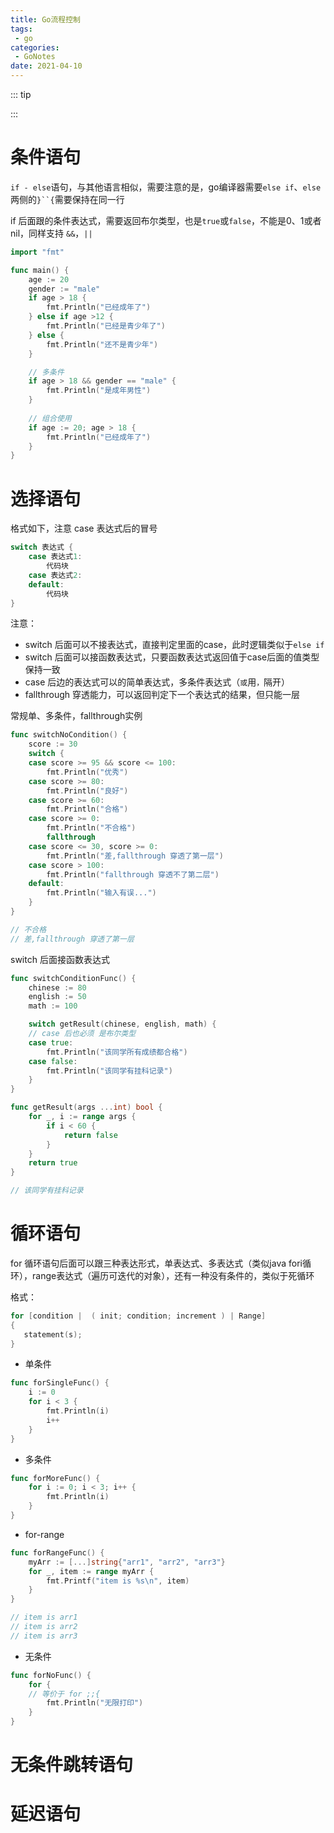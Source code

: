 ```yaml
---
title: Go流程控制
tags:
 - go
categories: 
 - GoNotes
date: 2021-04-10
---
```


::: tip 

:::

# 条件语句

`if - else`语句，与其他语言相似，需要注意的是，go编译器需要`else if`、`else`两侧的`}``{`需要保持在同一行

if 后面跟的条件表达式，需要返回布尔类型，也是`true`或`false`，不能是0、1或者nil，同样支持 `&&`，`||`

```go
import "fmt"

func main() {
    age := 20
    gender := "male"
    if age > 18 {
        fmt.Println("已经成年了")
    } else if age >12 {
        fmt.Println("已经是青少年了")
    } else {
        fmt.Println("还不是青少年")
    }

    // 多条件
	if age > 18 && gender == "male" {
		fmt.Println("是成年男性")
	}
    
    // 组合使用
    if age := 20; age > 18 {
        fmt.Println("已经成年了")
    }
}
```

# 选择语句

格式如下，注意 case 表达式后的冒号

```go
switch 表达式 {
    case 表达式1:
        代码块
    case 表达式2:
    default:
        代码块
}
```

注意：

* switch 后面可以不接表达式，直接判定里面的case，此时逻辑类似于`else if`
* switch 后面可以接函数表达式，只要函数表达式返回值于case后面的值类型保持一致
* case 后边的表达式可以的简单表达式，多条件表达式（`或`用`，`隔开）
* fallthrough 穿透能力，可以返回判定下一个表达式的结果，但只能一层

常规单、多条件，fallthrough实例

```go
func switchNoCondition() {
	score := 30
	switch {
	case score >= 95 && score <= 100:
		fmt.Println("优秀")
	case score >= 80:
		fmt.Println("良好")
	case score >= 60:
		fmt.Println("合格")
	case score >= 0:
		fmt.Println("不合格")
		fallthrough
	case score <= 30, score >= 0:
		fmt.Println("差,fallthrough 穿透了第一层")
	case score > 100:
		fmt.Println("fallthrough 穿透不了第二层")
	default:
		fmt.Println("输入有误...")
	}
}

// 不合格
// 差,fallthrough 穿透了第一层
```

switch 后面接函数表达式

```go
func switchConditionFunc() {
	chinese := 80
	english := 50
	math := 100

	switch getResult(chinese, english, math) {
	// case 后也必须 是布尔类型
	case true:
		fmt.Println("该同学所有成绩都合格")
	case false:
		fmt.Println("该同学有挂科记录")
	}
}

func getResult(args ...int) bool {
	for _, i := range args {
		if i < 60 {
			return false
		}
	}
	return true
}

// 该同学有挂科记录
```

# 循环语句

for 循环语句后面可以跟三种表达形式，单表达式、多表达式（类似java fori循环），range表达式（遍历可迭代的对象），还有一种没有条件的，类似于死循环

格式：

```go
for [condition |  ( init; condition; increment ) | Range]
{
   statement(s);
}
```

* 单条件

```go
func forSingleFunc() {
	i := 0
	for i < 3 {
		fmt.Println(i)
		i++
	}
}
```

* 多条件

```go
func forMoreFunc() {
	for i := 0; i < 3; i++ {
		fmt.Println(i)
	}
}
```

* for-range

```go
func forRangeFunc() {
	myArr := [...]string{"arr1", "arr2", "arr3"}
	for _, item := range myArr {
		fmt.Printf("item is %s\n", item)
	}
}

// item is arr1
// item is arr2
// item is arr3
```

* 无条件

```go
func forNoFunc() {
	for {
    // 等价于 for ;;{
		fmt.Println("无限打印")
	}
}
```

# 无条件跳转语句

# 延迟语句